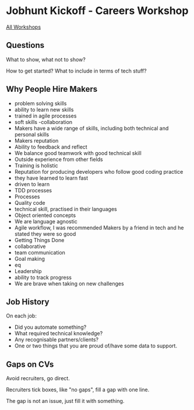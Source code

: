 # Jobhunt Kickoff - Careers Workshop

[All Workshops](README.md)

## Questions

What to show, what not to show?

How to get started? What to include in terms of tech stuff?

## Why People Hire Makers

- problem solving skills
- ability to learn new skills
- trained in agile processes
- soft skills -collaboration
- Makers have a wide range of skills, including both technical and personal skills
- Makers reputation
- Ability to feedback and reflect
- We balance good teamwork with good technical skill
- Outside experience from other fields
- Training is holistic
- Reputation for producing developers who follow good coding practice
- they have learned to learn fast
- driven to learn
- TDD processes
- Processes
- Quality code
- technical skill, practised in their languages
- Object oriented concepts
- We are language agnostic
- Agile workflow, I was recommended Makers by a friend in tech and he stated they were so good
- Getting Things Done
- collaborative
- team communication
- Goal making
- eq
- Leadership
- ability to track progress
- We are brave when taking on new challenges

## Job History

On each job:

- Did you automate something?
- What required technical knowledge?
- Any recognisable partners/clients?
- One or two things that you are proud of/have some data to support.

## Gaps on CVs

Avoid recruiters, go direct.

Recruiters tick boxes, like "no gaps", fill a gap with one line.

The gap is not an issue, just fill it with something.
